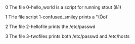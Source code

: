 0 The file 0-hello_world is a script for running stout (&1) 

1 THe file script 1-confused_smiley prints a "(Ôo)'

2 The file 2-hellofile prints the /etc/passwd

3 The file 3-twofiles prints both /etc/passwd and /etc/hosts
